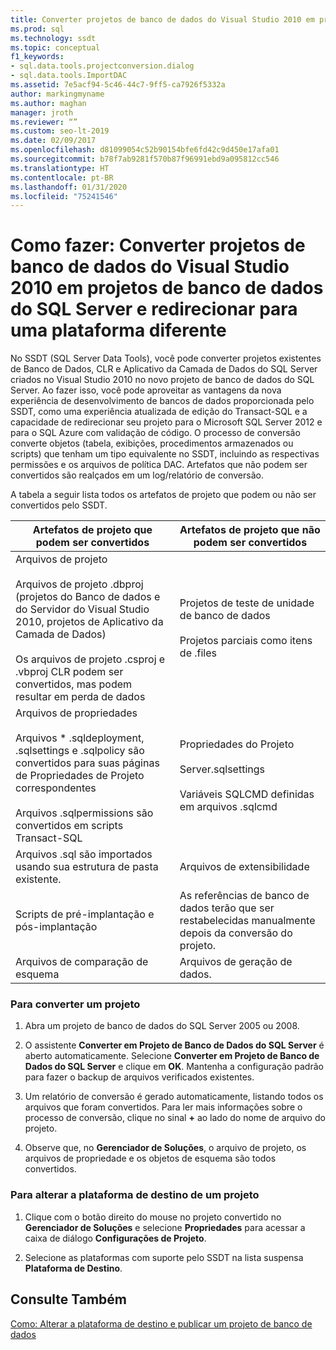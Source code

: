 ```yaml
---
title: Converter projetos de banco de dados do Visual Studio 2010 em projetos de banco de dados do SQL Server
ms.prod: sql
ms.technology: ssdt
ms.topic: conceptual
f1_keywords:
- sql.data.tools.projectconversion.dialog
- sql.data.tools.ImportDAC
ms.assetid: 7e5acf94-5c46-44c7-9ff5-ca7926f5332a
author: markingmyname
ms.author: maghan
manager: jroth
ms.reviewer: “”
ms.custom: seo-lt-2019
ms.date: 02/09/2017
ms.openlocfilehash: d81099054c52b90154bfe6fd42c9d450e17afa01
ms.sourcegitcommit: b78f7ab9281f570b87f96991ebd9a095812cc546
ms.translationtype: HT
ms.contentlocale: pt-BR
ms.lasthandoff: 01/31/2020
ms.locfileid: "75241546"
---
```

# <a name="how-to-convert-a-visual-studio-2010-database-projects-to-sql-server-database-projects-and-retarget-to-a-different-platform"></a>Como fazer: Converter projetos de banco de dados do Visual Studio 2010 em projetos de banco de dados do SQL Server e redirecionar para uma plataforma diferente

No SSDT (SQL Server Data Tools), você pode converter projetos existentes de Banco de Dados, CLR e Aplicativo da Camada de Dados do SQL Server criados no Visual Studio 2010 no novo projeto de banco de dados do SQL Server. Ao fazer isso, você pode aproveitar as vantagens da nova experiência de desenvolvimento de bancos de dados proporcionada pelo SSDT, como uma experiência atualizada de edição do Transact\-SQL e a capacidade de redirecionar seu projeto para o Microsoft SQL Server 2012 e para o SQL Azure com validação de código. O processo de conversão converte objetos (tabela, exibições, procedimentos armazenados ou scripts) que tenham um tipo equivalente no SSDT, incluindo as respectivas permissões e os arquivos de política DAC. Artefatos que não podem ser convertidos são realçados em um log/relatório de conversão.  
  
A tabela a seguir lista todos os artefatos de projeto que podem ou não ser convertidos pelo SSDT.  
  
|Artefatos de projeto que podem ser convertidos|Artefatos de projeto que não podem ser convertidos|  
|-------------------------------------------|----------------------------------------------|  
|Arquivos de projeto<br /><br />Arquivos de projeto .dbproj (projetos do Banco de dados e do Servidor do Visual Studio 2010, projetos de Aplicativo da Camada de Dados)<br /><br />Os arquivos de projeto .csproj e .vbproj CLR podem ser convertidos, mas podem resultar em perda de dados|Projetos de teste de unidade de banco de dados<br /><br />Projetos parciais como itens de .files|  
|Arquivos de propriedades<br /><br />Arquivos * .sqldeployment, .sqlsettings e .sqlpolicy são convertidos para suas páginas de Propriedades de Projeto correspondentes<br /><br />Arquivos .sqlpermissions são convertidos em scripts Transact\-SQL|Propriedades do Projeto<br /><br />Server.sqlsettings<br /><br />Variáveis SQLCMD definidas em arquivos .sqlcmd|  
|Arquivos .sql são importados usando sua estrutura de pasta existente.|Arquivos de extensibilidade|  
|Scripts de pré-implantação e pós-implantação|As referências de banco de dados terão que ser restabelecidas manualmente depois da conversão do projeto.|  
|Arquivos de comparação de esquema|Arquivos de geração de dados.|  
  
### <a name="to-convert-a-project"></a>Para converter um projeto  
  
1.  Abra um projeto de banco de dados do SQL Server 2005 ou 2008.  
  
2.  O assistente **Converter em Projeto de Banco de Dados do SQL Server** é aberto automaticamente. Selecione **Converter em Projeto de Banco de Dados do SQL Server** e clique em **OK**. Mantenha a configuração padrão para fazer o backup de arquivos verificados existentes.  
  
3.  Um relatório de conversão é gerado automaticamente, listando todos os arquivos que foram convertidos. Para ler mais informações sobre o processo de conversão, clique no sinal **+** ao lado do nome de arquivo do projeto.  
  
4.  Observe que, no **Gerenciador de Soluções**, o arquivo de projeto, os arquivos de propriedade e os objetos de esquema são todos convertidos.  
  
### <a name="to-change-a-projects-target-platform"></a>Para alterar a plataforma de destino de um projeto  
  
1.  Clique com o botão direito do mouse no projeto convertido no **Gerenciador de Soluções** e selecione **Propriedades** para acessar a caixa de diálogo **Configurações de Projeto**.  
  
2.  Selecione as plataformas com suporte pelo SSDT na lista suspensa **Plataforma de Destino**.  
  
## <a name="see-also"></a>Consulte Também  
[Como: Alterar a plataforma de destino e publicar um projeto de banco de dados](../ssdt/how-to-change-target-platform-and-publish-a-database-project.md)  
  
